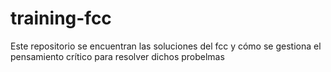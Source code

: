 # training-fcc
Este repositorio se encuentran las soluciones del fcc y cómo se gestiona el pensamiento crítico para resolver dichos probelmas
